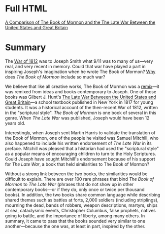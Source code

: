 Full HTML
=========

<a href="http://wordtreefoundation.github.io/thelatewar">A Comparison of The Book of Mormon and the The Late War Between the United States and Great Britain</a>

Summary
=======
  <p>
  The <a href="http://en.wikipedia.org/wiki/War_of_1812">War of 1812</a> was to Joseph Smith what 9/11 was to many of us&mdash;very real, and very recent in memory. Could that war have played a part in inspiring Joseph's imagination when he wrote The Book of Mormon? <a href="#why-war">Why</a> does <i>The Book of Mormon</i> include so much war?</p>

  <p>
  We believe that like all creative works, The Book of Mormon was a <a href="http://everythingisaremix.info/">remix</a>&mdash;it was remixed from ideas and books contemporary to Joseph. One of those books was Gilbert J. Hunt's <a href="https://archive.org/details/latewarbetween_00hunt">The Late War Betweeen the United States and Great Britain</a>&mdash;a school textbook published in New York in 1817 for young students. It was a historical account of the then-recent War of 1812, written in the "scriptural style". <i>The Book of Mormon</i> is one book of several in this genre. When <i>The Late War</i> was published, Joseph would have been 12 years old.</p>

  <p>
  Interestingly, when Joseph sent Martin Harris to validate the translation of the Book of Mormon, one of the people he visited was Samuel Mitchill, who also happened to include his written endorsement of <i>The Late War</i> in its preface. Mitchill was pleased that a historian had used the "scriptural style" as a popular means of encouraging children to turn to the Holy Scriptures. Could Joseph have sought Mitchill's endorsement because of his support for <i>The Late War</i>, a book that held similarities to The Book of Mormon?</p>

  <p>
  Without a strong link between the two books, the similarities would be difficult to explain. There are over 100 rare phrases that bind <i>The Book of Mormon</i> to <i>The Late War</i> (phrases that do not show up in other contemporary books&mdash;or if they do, only once or twice per thousand books). In addition, the two books share common language while describing shared themes such as battles at forts, 2,000 soldiers (including striplings), mourning the dead, bands of robbers, weapon descriptions, martyrs, ships at sea, cataclysmic events, Christopher Columbus, false prophets, natives going to battle, and the importance of liberty, among many others. In summary, it came to pass that the books sounded very similar to one another&mdash;because the one was, at least in part, inspired by the other.</p>